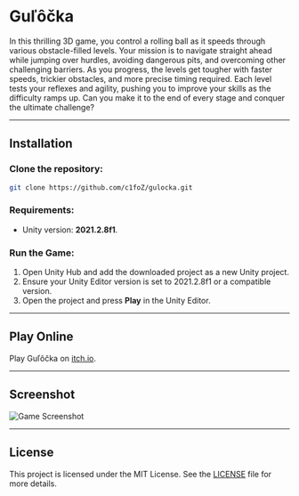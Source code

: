 # **Guľôčka**

In this thrilling 3D game, you control a rolling ball as it speeds through various obstacle-filled levels. Your mission is to navigate straight ahead while jumping over hurdles, avoiding dangerous pits, and overcoming other challenging barriers. As you progress, the levels get tougher with faster speeds, trickier obstacles, and more precise timing required. Each level tests your reflexes and agility, pushing you to improve your skills as the difficulty ramps up. Can you make it to the end of every stage and conquer the ultimate challenge?

---

## **Installation**

### Clone the repository:

```bash
git clone https://github.com/c1foZ/gulocka.git
```

### Requirements:

- Unity version: **2021.2.8f1**.

### Run the Game:

1. Open Unity Hub and add the downloaded project as a new Unity project.
2. Ensure your Unity Editor version is set to 2021.2.8f1 or a compatible version.
3. Open the project and press **Play** in the Unity Editor.

---

## **Play Online**

Play Guľôčka on [itch.io](https://cifoz.itch.io/gulocka).

---

## **Screenshot**

![Game Screenshot](images/gulocka.gif)

---

## **License**

This project is licensed under the MIT License. See the [LICENSE](LICENSE) file for more details.
